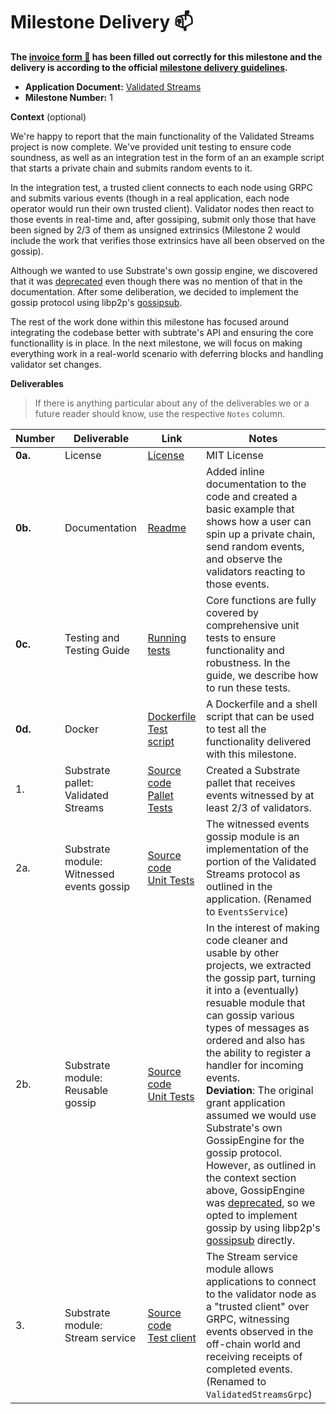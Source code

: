 # Milestone Delivery :mailbox:

**The [invoice form :pencil:](https://docs.google.com/forms/d/e/1FAIpQLSfmNYaoCgrxyhzgoKQ0ynQvnNRoTmgApz9NrMp-hd8mhIiO0A/viewform) has been filled out correctly for this milestone and the delivery is according to the official [milestone delivery guidelines](https://github.com/w3f/Grants-Program/blob/master/docs/Support%20Docs/milestone-deliverables-guidelines.md).**  

* **Application Document:** [Validated Streams](https://github.com/w3f/Grants-Program/blob/master/applications/validated-streams.md)
* **Milestone Number:** 1

**Context** (optional)

We're happy to report that the main functionality of the Validated Streams project is now complete. We've provided unit testing to ensure code soundness, as well as an integration test in the form of an an example script that starts a private chain and submits random events to it.

In the integration test, a trusted client connects to each node using GRPC and submits various events (though in a real application, each node operator would run their own trusted client). Validator nodes then react to those events in real-time and, after gossiping, submit only those that have been signed by 2/3 of them as unsigned extrinsics (Milestone 2 would include the work that verifies those extrinsics have all been observed on the gossip).

Although we wanted to use Substrate's own gossip engine, we discovered that it was [deprecated](https://github.com/paritytech/substrate/issues/13187#issuecomment-1398131943) even though there was no mention of that in the documentation. After some deliberation, we decided to implement the gossip protocol using libp2p's [gossipsub](https://docs.rs/libp2p/latest/libp2p/gossipsub/index.html).

The rest of the work done within this milestone has focused around integrating the codebase better with subtrate's API and ensuring the core functionallity is in place. In the next milestone, we will focus on making everything work in a real-world scenario with deferring blocks and handling validator set changes.

**Deliverables**
> If there is anything particular about any of the deliverables we or a future reader should know, use the respective `Notes` column.

| Number | Deliverable | Link | Notes |
| ------------- | ------------- | ------------- |------------- |
| **0a.** | License | [License](https://github.com/comrade-coop/validated-streams/blob/main/LICENSE) | MIT License |
| **0b.** | Documentation | [Readme](https://github.com/comrade-coop/validated-streams/blob/main/README.md)  | Added inline documentation to the code and created a basic example that shows how a user can spin up a private chain, send random events, and observe the validators reacting to those events. |
| **0c.** | Testing and Testing Guide | [Running tests](https://github.com/comrade-coop/validated-streams/blob/main/README.md#testing) | Core functions are fully covered by comprehensive unit tests to ensure functionality and robustness. In the guide, we describe how to run these tests. |
| **0d.** | Docker | [Dockerfile](https://github.com/comrade-coop/validated-streams/blob/main/Dockerfile) <br> [Test script](https://github.com/comrade-coop/validated-streams/blob/main/scripts/run-example.sh) | A Dockerfile and a shell script that can be used to test all the functionality delivered with this milestone. |
| 1. | Substrate pallet: Validated Streams | [Source code](https://github.com/comrade-coop/validated-streams/blob/main/pallet/src/lib.rs) <br> [Pallet Tests](https://github.com/comrade-coop/validated-streams/blob/main/pallet/src/tests.rs) | Created a Substrate pallet that receives events witnessed by at least 2/3 of validators. |
| 2a. | Substrate module: Witnessed events gossip | [Source code](https://github.com/comrade-coop/validated-streams/blob/main/node/src/streams/services/events/mod.rs) <br> [Unit Tests](https://github.com/comrade-coop/validated-streams/blob/main/node/src/streams/services/events/tests.rs)  | The witnessed events  gossip module is an implementation of the portion of the Validated Streams protocol as outlined in the application. (Renamed to `EventsService`) |
| 2b. | Substrate module: Reusable gossip | [Source code](https://github.com/comrade-coop/validated-streams/blob/main/node/src/streams/gossip/mod.rs) <br>  [Unit Tests](https://github.com/comrade-coop/validated-streams/blob/main/node/src/streams/gossip/tests.rs) | In the interest of making code cleaner and usable by other projects, we extracted the gossip part, turning it into a (eventually) resuable module that can gossip various types of messages as ordered and also has the ability to register a handler for incoming events. <br> **Deviation**: The original grant application assumed we would use Substrate's own GossipEngine for the gossip protocol. However, as outlined in the context section above, GossipEngine was [deprecated](https://github.com/paritytech/substrate/issues/13187#issuecomment-1398131943), so we opted to implement gossip by using libp2p's [gossipsub](https://docs.rs/libp2p/latest/libp2p/gossipsub/index.html) directly. |
| 3. | Substrate module: Stream service | [Source code](https://github.com/comrade-coop/validated-streams/blob/main/node/src/streams/server/mod.rs) <br> [Test client](https://github.com/comrade-coop/validated-streams/blob/main/scripts/run-example.sh#L39) | The Stream service module allows applications to connect to the validator node as a "trusted client" over GRPC, witnessing events observed in the off-chain world and receiving receipts of completed events. (Renamed to `ValidatedStreamsGrpc`) |
